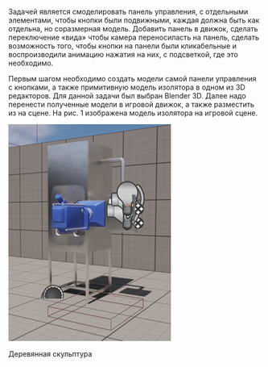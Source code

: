 <style>
   .sign {
    float: right; /* Выравнивание по правому краю */
    border: 1px solid #333; /* Параметры рамки */
    padding: 7px; /* Поля внутри блока */
    margin: 10px 0 5px 5px; /* Отступы вокруг */
    background: #f0f0f0; /* Цвет фона */ 
   }
   .sign figcaption {
    margin: 0 auto 5px; /* Отступы вокруг абзаца */
   }
  </style>
<p>Задачей является смоделировать панель управления, с отдельными элементами, чтобы кнопки были подвижными, каждая должна быть как отдельна, но соразмерная модель. 
Добавить панель в движок, сделать переключение «вида» чтобы камера переносиласть на панель, сделать возможность того, чтобы кнопки на панели были кликабельные и 
воспроизводили анимацию нажатия на них, с подсветкой, где это необходимо.</p>

<p>Первым шагом необходимо создать модели самой панели управления с кнопками, а также примитивную модель изолятора в одном из 3D редакторов. Для данной задачи был выбран Blender 3D. 
Далее надо перенести полученные модели в игровой движок, а также разместить из на сцене. На рис. 1 изображена модель изолятора на игровой сцене.</p>
   <p><img src="Images/Рисунок1.png"  float: right></p>
   <figcaption>Деревянная скульптура</figcaption>
